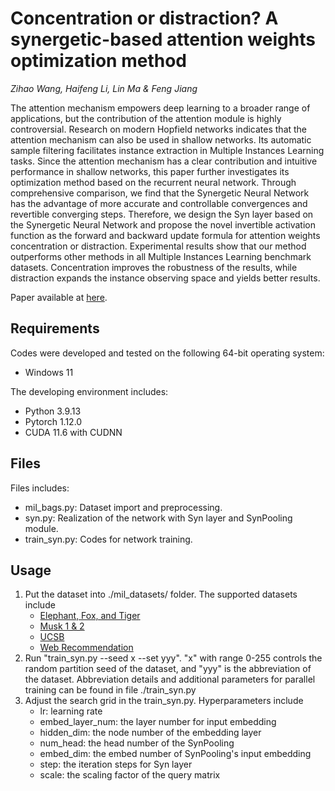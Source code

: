 # Concentration or distraction? A synergetic-based attention weights optimization method
*Zihao Wang, Haifeng Li, Lin Ma & Feng Jiang*

The attention mechanism empowers deep learning to a broader range of applications, but the contribution of the attention module is highly controversial. Research on modern Hopfield networks indicates that the attention mechanism can also be used in shallow networks. Its automatic sample filtering facilitates instance extraction in Multiple Instances Learning tasks. Since the attention mechanism has a clear contribution and intuitive performance in shallow networks, this paper further investigates its optimization method based on the recurrent neural network. Through comprehensive comparison, we find that the Synergetic Neural Network has the advantage of more accurate and controllable convergences and revertible converging steps. Therefore, we design the Syn layer based on the Synergetic Neural Network and propose the novel invertible activation function as the forward and backward update formula for attention weights concentration or distraction. Experimental results show that our method outperforms other methods in all Multiple Instances Learning benchmark datasets. Concentration improves the robustness of the results, while distraction expands the instance observing space and yields better results.

Paper available at [here](https://link.springer.com/article/10.1007/s40747-023-01133-0).

## Requirements

Codes were developed and tested on the following 64-bit operating system:

* Windows 11

The developing environment includes:

* Python 3.9.13
* Pytorch 1.12.0
* CUDA 11.6 with CUDNN

## Files

Files includes:

* mil_bags.py: Dataset import and preprocessing.
* syn.py: Realization of the network with Syn layer and SynPooling module.
* train_syn.py: Codes for network training.

## Usage

1. Put the dataset into ./mil_datasets/ folder. The supported datasets include
   * [Elephant, Fox, and Tiger](https://dl.acm.org/doi/10.5555/2968618.2968690)
   * [Musk 1 & 2](https://dl.acm.org/doi/10.1016/S0004-3702(96)00034-3)
   * [UCSB](https://bioimage.ucsb.edu/research/bio-segmentation)
   * [Web Recommendation](https://dl.acm.org/doi/10.1007/s10489-005-5602-z)
2. Run "train_syn.py --seed x --set yyy". "x" with range 0-255 controls the random partition seed of the dataset, and "yyy" is the abbreviation of the dataset. Abbreviation details and additional parameters for parallel training can be found in file ./train_syn.py
3. Adjust the search grid in the train_syn.py. Hyperparameters include
   * lr: learning rate
   * embed_layer_num: the layer number for input embedding
   * hidden_dim: the node number of the embedding layer
   * num_head: the head number of the SynPooling
   * embed_dim: the embed number of SynPooling's input embedding
   * step: the iteration steps for Syn layer
   * scale: the scaling factor of the query matrix

